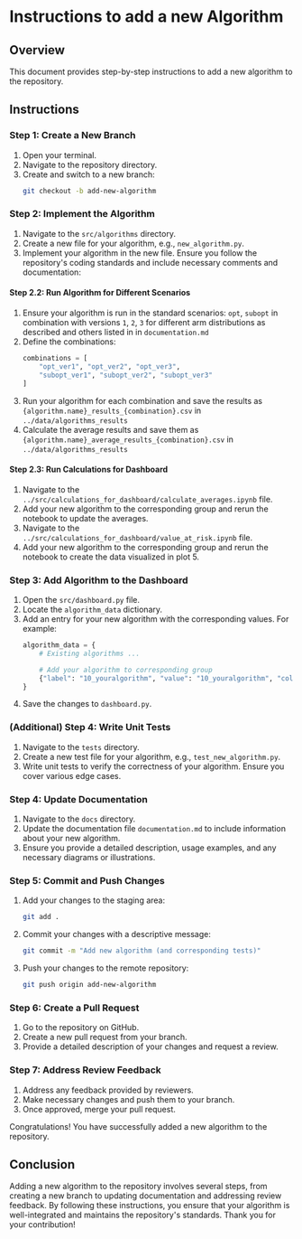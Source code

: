 # Instructions to add a new Algorithm

## Overview
This document provides step-by-step instructions to add a new algorithm to the repository.

## Instructions

### Step 1: Create a New Branch
1. Open your terminal.
2. Navigate to the repository directory.
3. Create and switch to a new branch:
    ```sh
    git checkout -b add-new-algorithm
    ```

### Step 2: Implement the Algorithm
1. Navigate to the `src/algorithms` directory.
2. Create a new file for your algorithm, e.g., `new_algorithm.py`.
3. Implement your algorithm in the new file. Ensure you follow the repository's coding standards and include necessary comments and documentation:

#### Step 2.2: Run Algorithm for Different Scenarios
1. Ensure your algorithm is run in the standard scenarios: `opt`, `subopt` in combination with versions `1`, `2`, `3` for different arm distributions as described and others listed in in `documentation.md`
3. Define the combinations:
    ```python
    combinations = [
        "opt_ver1", "opt_ver2", "opt_ver3",
        "subopt_ver1", "subopt_ver2", "subopt_ver3"
    ]
    ```
4. Run your algorithm for each combination and save the results as `{algorithm.name}_results_{combination}.csv` in `../data/algorithms_results`
5. Calculate the average results and save them as `{algorithm.name}_average_results_{combination}.csv` in `../data/algorithms_results`

#### Step 2.3: Run Calculations for Dashboard
1. Navigate to the `../src/calculations_for_dashboard/calculate_averages.ipynb` file.
2. Add your new algorithm to the corresponding group and rerun the notebook to update the averages.
3. Navigate to the `../src/calculations_for_dashboard/value_at_risk.ipynb` file.
4. Add your new algorithm to the corresponding group and rerun the notebook to create the data visualized in plot 5.


### Step 3: Add Algorithm to the Dashboard
1. Open the `src/dashboard.py` file.
2. Locate the `algorithm_data` dictionary.
3. Add an entry for your new algorithm with the corresponding values. For example:
    ```python
    algorithm_data = { 
        # Existing algorithms ...

        # Add your algorithm to corresponding group
        {"label": "10_youralgorithm", "value": "10_youralgorithm", "color": "#black", "line_style": "dash"},
    }
    ```
4. Save the changes to `dashboard.py`.


### (Additional) Step 4: Write Unit Tests
1. Navigate to the `tests` directory.
2. Create a new test file for your algorithm, e.g., `test_new_algorithm.py`.
3. Write unit tests to verify the correctness of your algorithm. Ensure you cover various edge cases.

### Step 4: Update Documentation
1. Navigate to the `docs` directory.
2. Update the documentation file `documentation.md` to include information about your new algorithm.
3. Ensure you provide a detailed description, usage examples, and any necessary diagrams or illustrations.

### Step 5: Commit and Push Changes
1. Add your changes to the staging area:
    ```sh
    git add .
    ```
2. Commit your changes with a descriptive message:
    ```sh
    git commit -m "Add new algorithm (and corresponding tests)"
    ```
3. Push your changes to the remote repository:
    ```sh
    git push origin add-new-algorithm
    ```

### Step 6: Create a Pull Request
1. Go to the repository on GitHub.
2. Create a new pull request from your branch.
3. Provide a detailed description of your changes and request a review.

### Step 7: Address Review Feedback
1. Address any feedback provided by reviewers.
2. Make necessary changes and push them to your branch.
3. Once approved, merge your pull request.

Congratulations! You have successfully added a new algorithm to the repository.

## Conclusion 

Adding a new algorithm to the repository involves several steps, from creating a new branch to updating documentation and addressing review feedback. By following these instructions, you ensure that your algorithm is well-integrated and maintains the repository's standards. Thank you for your contribution!